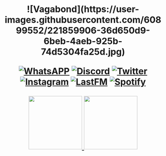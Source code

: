
<h1 align="center">![Vagabond](https://user-images.githubusercontent.com/60899552/221859906-36d650d9-6beb-4aeb-925b-74d5304fa25d.jpg)

[![WhatsAPP](https://img.shields.io/badge/WhatsApp-25D366?style=for-the-badge&logo=whatsapp&logoColor=white)](https://wa.me/5543991064246)
[![Discord](https://img.shields.io/badge/Discord-7289DA?style=for-the-badge&logo=discord&logoColor=white)](https://discord.gg/92vMmjQMsF)
[![Twitter](https://img.shields.io/badge/Twitter-1DA1F2?style=for-the-badge&logo=twitter&logoColor=white)](https://twitter.com/xlysnn)
  <br/> 
[![Instagram](https://img.shields.io/badge/Instagram-E4405F?style=for-the-badge&logo=instagram&logoColor=white)](https://www.instagram.com/not.evil.pleavin/)
[![LastFM](https://img.shields.io/badge/last.fm-D51007?style=for-the-badge&logo=last.fm&logoColor=white)](https://www.last.fm/user/pleavinn)
[![Spotify](https://img.shields.io/badge/Spotify-1ED760?&style=for-the-badge&logo=spotify&logoColor=white)](https://open.spotify.com/user/224dsxem6r2v5jhsdz7nw4h3i)

  
<div align="center">
  <a href="https://github.com/pleavinn">
  <img height="170em" src="https://github-readme-stats.vercel.app/api?username=pleavinn&show_icons=true&theme=blueberry&include_all_commits=true&count_private=true"/>
  <img height="170em" src="https://github-readme-stats.vercel.app/api/top-langs/?username=pleavinn&layout=compact&langs_count=7&theme=blueberry"/>
</div>
